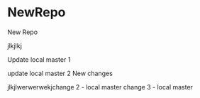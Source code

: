 # NewRepo
New Repo


jlkjlkj

Update local master 1

update local master 2
 New changes

jlkjlwerwerwekjchange 2 - local master
change 3 - local master
